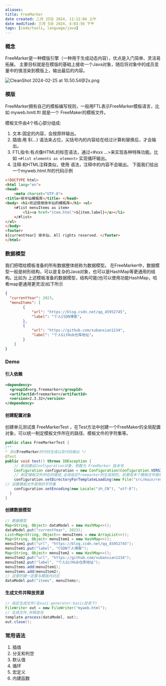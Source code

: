 ```yaml
---
aliases: 
title: FreeMarker
date created: 二月 25日 2024, 11:12:04 上午
date modified: 三月 5日 2024, 4:03:56 下午
tags: [code/tools, language/java]
---
```


### 概念
FreeMarker是一种模版引擎（一种用于生成动态内容），优点是入门简单、灵活易拓展。
主要目标就是在模版的基础上接收一个Java对象，随后将对象中的成员变量中的值渲染到模版上，输出最后的内容。

![CleanShot 2024-02-25 at 10.50.54@2x.png](https://typora-tes.oss-cn-shanghai.aliyuncs.com/picgo/CleanShot%202024-02-25%20at%2010.50.54%402x.png)

### 模版
FreeMarker拥有自己的模板编写规则，一般用FTL表示FreeMarker模板语言，比如 myweb.hmtl.ftl 就是一个 FreeMaker的模板文件。

模板文件由4个核心部分组成:
1. 文本:固定的内容，会按原样输出。
2. 插值:用 ${...} 语法来占位，尖括号内的内容给在经过计算和替换后，才会输出。
3. FTL指令:有点像HTML的标签语法，通过<#xxx ...>来实现各种特殊功能。比如 `<#list elements as element>` 实现循环输出。
4. 注释:和HTML注释类似，使用 语法，注释中的内容不会输出。 下面我们给出一个myweb.html.ftl的代码示例
```html
<!DOCTYPE html>
<html lang="en">
<head>
    <meta charset="UTF-8">
<title>徐半仙模板库</title> </head>
<body> <h1>欢迎使用徐半仙的模板库</h1> <ul>
    <#list menuItems as item>
        <li><a href="item.html">${item.label}</a></li>
    </#list>
</ul>
</body>
<footer>
${currentYear} 徐半仙. All rights reserved. </footer>
</html>
```

### 数据模型
我们把喂给模板准备的所有数据整体统称为数据模型。
在FreeMarker中，数据模型一般是树形结构，可以是复杂的Java对象，也可以是HashMap等更通用的结构。比如为 上述模板准备的数据模型，结构可能(也可以使用功能HashMap，哈希map更通用更灵活)如下所示
```json
{
  "currentYear": 2023,
  "menuItems": [
		{
			"url": "https://blog.csdn.net/qq_45952745",
			"label": "个人CSDN博客"，
		}, 
		{
		    "url": "https://github.com/xubanxian1234",
		    "label": "个人GitHub仓库地址"， 
		}
	] 
}
```

### Demo
#### 引入依赖
```xml
<dependency>
  <groupId>org.freemarker</groupId>
  <artifactId>freemarker</artifactId>
  <version>2.3.32</version>
</dependency>
```

#### 创建配置对象
创建单元测试类 FreeMarkerTest ，在Test方法中创建一个FreeMaker的全局配置对象，可以统一制定模板文件所在的路径、模板文件的字符集等。
```java
public class FreeMarkerTest {
/**
* 测试FreeMarker的代码生成以及代码输出 */
@Test
public void test() throws IOException {
	// 新创建出Configuration对象，参数为 FreeMarker 版本号
	Configuration configuration = new Configuration(Configuration.VERSION_2_3_32);
	// 制定模板文件所在的路径,全局指定freemarker的生成规则，如果有多个模板文件路径则生成多个 configuration即可
    configuration.setDirectoryForTemplateLoading(new File("src/main/resources/templates"));
// 设置模板文件使用的字符集
    configuration.setEncoding(new Locale("zh_CN"), "utf-8");
  }
}
```

#### 创建数据模型
```java
// 数据模型
Map<String, Object> dataModel = new HashMap<>(); 
dataModel.put("currentYear", 2023);
List<Map<String, Object>> menuItems = new ArrayList<>(); 
Map<String, Object> menuItem1 = new HashMap<>(); 
menuItem1.put("url", "https://blog.csdn.net/qq_45952745"); 
menuItem1.put("label", "CSDN个人博客");
Map<String, Object> menuItem2 = new HashMap<>(); 
menuItem2.put("url", "https://github.com/xubanxian1234"); 
menuItem2.put("label", "个人GitHub仓库地址"); 
menuItems.add(menuItem1);
menuItems.add(menuItem2);
// 这里的键一定要与模版内对应
dataModel.put("items", menuItems);
```

#### 生成文件并释放资源
```java
// 指定生成文件(在xuzi-generator-basic目录下) 
FileWriter out = new FileWriter("myweb.html");
// 生成文件,并释放流 
template.process(dataModel, out); 
out.close();
```

### 常用语法
1. 插值
2. 分支和判空
3. 默认值
4. 循环
5. 宏定义
6. 内建函数